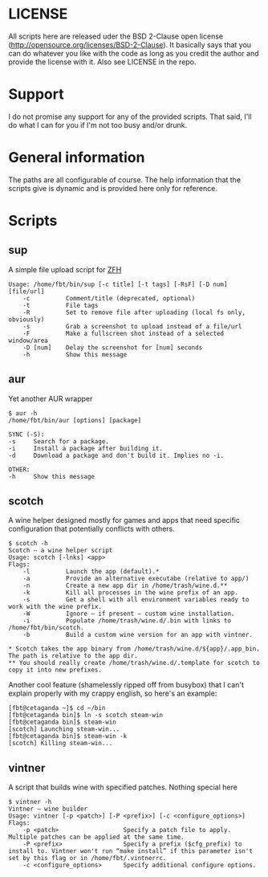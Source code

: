 LICENSE
=======
All scripts here are released uder the BSD 2-Clause open license (http://opensource.org/licenses/BSD-2-Clause).
It basically says that you can do whatever you like with the code as long as you credit the author and provide the license with it.
Also see LICENSE in the repo.

Support
=======
I do not promise any support for any of the provided scripts. That said, I'll do what I can for you if I'm not too busy and/or drunk.

General information
===================
The paths are all configurable of course.
The help information that the scripts give is dynamic and is provided here only for reference.

Scripts
=======

sup
---
A simple file upload script for [ZFH](https://zfh.so)

	Usage: /home/fbt/bin/sup [-c title] [-t tags] [-RsF] [-D num] [file/url]
		-c          Comment/title (deprecated, optional)
		-t          File tags
		-R          Set to remove file after uploading (local fs only, obviously)
		-s          Grab a screenshot to upload instead of a file/url
		-F          Make a fullscreen shot instead of a selected window/area
		-D [num]    Delay the screenshot for [num] seconds
		-h          Show this message

aur
---
Yet another AUR wrapper

	$ aur -h
	/home/fbt/bin/aur [options] [package]

	SYNC (-S):
	-s     Search for a package.
	-i     Install a package after building it.
	-d     Download a package and don't build it. Implies no -i.

	OTHER:
	-h     Show this message

scotch
------
A wine helper designed mostly for games and apps that need specific configuration that potentially conflicts with others.

	$ scotch -h
	Scotch — a wine helper script
	Usage: scotch [-lnks] <app>
	Flags:
		-l          Launch the app (default).*
		-a			Provide an alternative executabe (relative to app/)
		-n          Create a new app dir in /home/trash/wine.d.**
		-k          Kill all processes in the wine prefix of an app.
		-s          Get a shell with all environment variables ready to work with the wine prefix.
		-W			Ignore — if present — custom wine installation.
		-i			Populate /home/trash/wine.d/.bin with links to /home/fbt/bin/scotch.
		-b			Build a custom wine version for an app with vintner.
	
	* Scotch takes the app binary from /home/trash/wine.d/${app}/.app_bin. The path is relative to the app dir.
	** You should really create /home/trash/wine.d/.template for scotch to copy it into new prefixes.

Another cool feature (shamelessly ripped off from busybox) that I can't explain properly with my crappy english, so here's an example:

	[fbt@cetaganda ~]$ cd ~/bin
	[fbt@cetaganda bin]$ ln -s scotch steam-win
	[fbt@cetaganda bin]$ steam-win
	[scotch] Launching steam-win...
	[fbt@cetaganda bin]$ steam-win -k
	[scotch] Killing steam-win...

vintner
-------
A script that builds wine with specified patches. Nothing special here

	$ vintner -h
	Vintner — wine builder
	Usage: vintner [-p <patch>] [-P <prefix>] [-c <configure_options>]
	Flags:
		-p <patch>					Specify a patch file to apply. Multiple patches can be applied at the same time.
		-P <prefix>					Specify a prefix ($cfg_prefix) to install to. Vintner won't run “make install” if this parameter isn't set by this flag or in /home/fbt/.vintnerrc.
		-c <configure_options>		Specify additional configure options.
